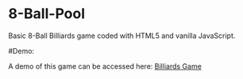 # 8-Ball-Pool
Basic 8-Ball Billiards game coded with HTML5 and vanilla JavaScript.

#Demo:

A demo of this game can be accessed here: [Billiards Game](https://mjtedder.github.io/8-Ball-Pool/)
